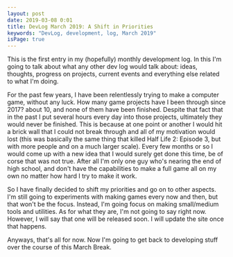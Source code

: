 ```yaml
---
layout: post
date: 2019-03-08 0:01
title: DevLog March 2019: A Shift in Priorities
keywords: "DevLog, development, log, March 2019"
isPage: true
---
```

This is the first entry in my (hopefully) monthly development log. In this I'm going to talk about what any other dev log would talk about: ideas, thoughts, progress on projects, current events and everything else related to what I'm doing.

For the past few years, I have been relentlessly trying to make a computer game, without any luck. How many game projects have I been through since 2017? about 10, and none of them have been finished. Despite that fact that in the past I put several hours every day into those projects, ultimately they would never be finished. This is because at one point or another I would hit a brick wall that I could not break through and all of my motivation would lost (this was basically the same thing that killed Half Life 2: Episode 3, but with more people and on a much larger scale). Every few months or so I would come up with a new idea that I would surely get done this time, be of corse that was not true. After all I'm only one guy who's nearing the end of high school, and don't have the capabilities to make a full game all on my own no matter how hard I try to make it work.

So I have finally decided to shift my priorities and go on to other aspects. I'm still going to experiments with making games every now and then, but that won't be the focus. Instead, I'm going focus on making small/medium tools and utilities. As for what they are, I'm not going to say right now. However, I will say that one will be released soon. I will update the site once that happens.

Anyways, that's all for now. Now I'm going to get back to developing stuff over the course of this March Break.